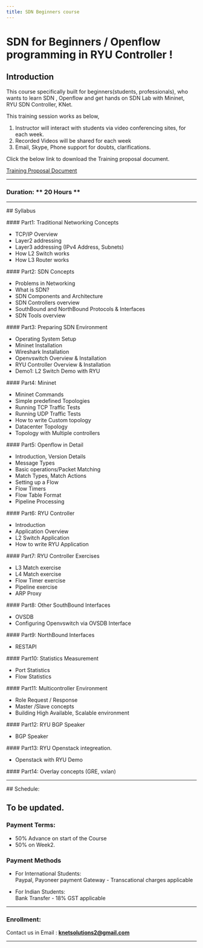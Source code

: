 ```yaml
---
title: SDN Beginners course
---
```


# SDN for Beginners / Openflow programming in RYU Controller !

## Introduction

This course specifically built for beginners(students, professionals), who wants to learn SDN , Openflow and get hands on SDN Lab with Mininet, RYU SDN Controller, KNet.   

This training session works as below,

1. Instructor will interact with students via video conferencing sites, for each week. 
2. Recorded Videos will be shared for each week
3. Email, Skype, Phone support for doubts, clarifications.

Click the below link to download the Training proposal document.

[Training Proposal Document](../files/SDN_BEGINNER.pdf)

---

### Duration:  ** 20 Hours **

---

## Syllabus

#### Part1: Traditional Networking Concepts

* TCP/IP Overview
* Layer2 addressing
* Layer3 addressing (IPv4 Address, Subnets)
* How L2 Switch works
* How L3 Router works

#### Part2: SDN Concepts

* Problems in Networking
* What is SDN?
* SDN Components and Architecture 
* SDN Controllers overview
* SouthBound and NorthBound Protocols & Interfaces
* SDN Tools overview

#### Part3: Preparing SDN Environment

* Operating System Setup
* Mininet Installation
* Wireshark Installation
* Openvswitch Overview & Installation
* RYU Controller Overview & Installation
* Demo1: L2 Switch Demo with RYU

#### Part4: Mininet
* Mininet Commands
* Simple predefined Topologies
* Running TCP Traffic Tests
* Running UDP Traffic Tests
* How to write Custom topology
* Datacenter Topology
* Topology with Multiple controllers

#### Part5: Openflow in Detail
* Introduction, Version Details
* Message Types
* Basic operations/Packet Matching
* Match Types, Match Actions
* Setting up a Flow
* Flow Timers
* Flow Table Format
* Pipeline Processing

#### Part6: RYU Controller
* Introduction
* Application Overview
* L2 Switch Application
* How to write RYU Application

#### Part7: RYU Controller Exercises
* L3 Match exercise 
* L4 Match exercise
* Flow Timer exercise
* Pipeline exercise
* ARP Proxy

#### Part8: Other SouthBound Interfaces
* OVSDB
* Configuring Openvswitch via OVSDB Interface

#### Part9: NorthBound Interfaces
* RESTAPI

#### Part10: Statistics Measurement
* Port Statistics
* Flow Statistics

#### Part11: Multicontroller Environment
* Role Request / Response
* Master /Slave concepts
* Building High Available, Scalable environment

#### Part12: RYU BGP Speaker
* BGP Speaker

#### Part13: RYU Openstack integreation.
* Openstack with RYU Demo


#### Part14: Overlay concepts (GRE, vxlan)



---

## Schedule:

To be updated.
---

### Payment Terms:  

* 50% Advance on start of the Course
* 50% on Week2.

###  Payment Methods 
* For International Students:  
   Paypal, Payoneer payment Gateway - Transcational charges applicable

* For Indian Students:  
   Bank Transfer - 18% GST applicable


---

### Enrollment:  

Contact us in Email : **knetsolutions2@gmail.com**

---
